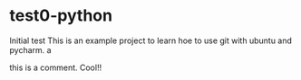 # test0-python
Initial test 
This is an example project to learn hoe to use git with ubuntu and
pycharm. a

this is a comment. Cool!!